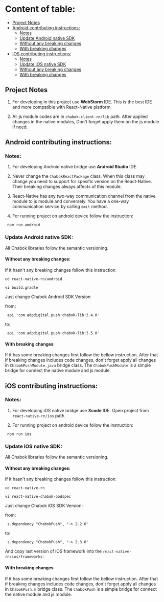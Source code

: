 # Content of table:
* [Project Notes](#project-notes)
* [Android contributing instructions:](#android-contributing-instructions)
    - [Notes](#notes)
    - [Update Android native SDK](#update-android-native-sdk)
    - [Without any breaking changes](#without-any-breaking-changes)
    - [With breaking changes](#with-breaking-changes)
* [iOS contributing instructions:](#ios-contributing-instructions)
    - [Notes](#notes-1)
    - [Update iOS native SDK](#update-ios-native-sdk)
    - [Without any breaking changes](#without-any-breaking-changes-1)
    - [With breaking changes](#with-breaking-changes-1)


## Project Notes
1) For developing in this project use **WebStorm** IDE. This is the best IDE and more compatible with React-Native platform.

2) All js module codes are in `chabok-client-rn/lib` path. After applied changes in the native modules, Don't forget apply them on the js module if need. 

## Android contributing instructions:

### Notes:
1) For developing Android native bridge use **Android Studio** IDE.

2) Never change the `ChabokReactPackage` class. When this class may change you need to support for spesific version on the React-Native. Their breaking changes always affects of this module.

3) React-Native has any two-way communication channel from the native module to js module and conversely. You have a one-way communication service by calling `emit` method.

4) For running project on android device follow the instruction:

```
 npm run android
```

### Update Android native SDK:
All Chabok libraries follow the semantic versioning.

#### Without any breaking changes:
If it hasn't any breaking changes follow this instruction:

```
cd react-native-rn/android

vi build.gradle
```

Just change Chabok Android SDK Version:

from:
```
 api 'com.adpdigital.push:chabok-lib:3.4.0'
``` 
to:
```
 api 'com.adpdigital.push:chabok-lib:3.5.0'
```

#### With breaking changes
If it has some breaking changes first follow the bellow instruction. After that if breaking changes includes code changes, don't forget apply all changes in `ChabokPushModule.java` bridge class.
The `ChabokPushModule` is a simple bridge for connect the native module and js module.

## iOS contributing instructions:

### Notes:
1) For developing iOS native bridge use **Xcode** IDE. Open project from `react-native-rn/ios` path.

2) For running project on android device follow the instruction:

```
 npm run ios
```

### Update iOS native SDK:
All Chabok libraries follow the semantic versioning.

#### Without any breaking changes:
If it hasn't any breaking changes follow this instruction:

```
cd react-native-rn

vi react-native-chabok-podspec
```

Just change Chabok iOS SDK Version:

from:
```
 s.dependency "ChabokPush", "~> 2.2.0"
``` 
to:
```
 s.dependency "ChabokPush", "~> 2.3.0"
```

And copy last version of iOS framework into the `react-native-rn/ios/frameworks`:

#### With breaking changes
If it has some breaking changes first follow the bellow instruction. After that if breaking changes includes code changes, don't forget apply all changes in `ChabokPush.m` bridge class.
The `ChabokPush` is a simple bridge for connect the native module and js module.

